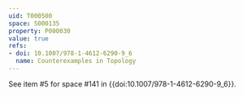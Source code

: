 ```yaml
---
uid: T000500
space: S000135
property: P000030
value: true
refs:
- doi: 10.1007/978-1-4612-6290-9_6
  name: Counterexamples in Topology
---
```


See item #5 for space #141 in {{doi:10.1007/978-1-4612-6290-9_6}}.
